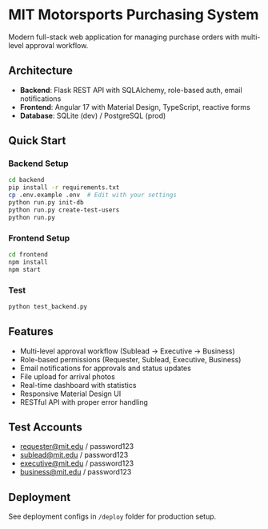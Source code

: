 # MIT Motorsports Purchasing System

Modern full-stack web application for managing purchase orders with multi-level approval workflow.

## Architecture
- **Backend**: Flask REST API with SQLAlchemy, role-based auth, email notifications
- **Frontend**: Angular 17 with Material Design, TypeScript, reactive forms
- **Database**: SQLite (dev) / PostgreSQL (prod)

## Quick Start

### Backend Setup
```bash
cd backend
pip install -r requirements.txt
cp .env.example .env  # Edit with your settings
python run.py init-db
python run.py create-test-users
python run.py
```

### Frontend Setup
```bash
cd frontend
npm install
npm start
```

### Test
```bash
python test_backend.py
```

## Features
- Multi-level approval workflow (Sublead → Executive → Business)
- Role-based permissions (Requester, Sublead, Executive, Business)
- Email notifications for approvals and status updates
- File upload for arrival photos
- Real-time dashboard with statistics
- Responsive Material Design UI
- RESTful API with proper error handling

## Test Accounts
- requester@mit.edu / password123
- sublead@mit.edu / password123  
- executive@mit.edu / password123
- business@mit.edu / password123

## Deployment
See deployment configs in `/deploy` folder for production setup.
